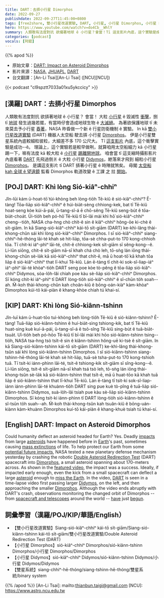 ```yaml
---
title: DART：去挵小行星 Dimorphos
date: 2022-09-27
publishdate: 2022-09-27T11:45:00+0800
tags: [free2share, 雙小行星改道實驗, DART, 小行星, 小行星 Dimorphos, 小行星 Didymos, 雙星系統]
hero: https://www.youtube.com/watch?v=do4Cb__WhlY
summary: 人類敢有法度對抗 欲攏著地球 ê 小行星？會當！Tī 這支影片內底，這个實驗是成功--ê。
categories: [podcast]
vocals: [阿錕]
---
```


{{% apod %}}

- 原始文章：[DART: Impact on Asteroid Dimorphos](https://apod.nasa.gov/apod/ap220927.html)
- 影片來源：[NASA](https://www.nasa.gov/), [JHUAPL](https://www.jhuapl.edu/), [DART](https://dart.jhuapl.edu/)
- 台文翻譯：[An-Li Tsai][An-Li Tsai] ([NCU][NCU])

{{< podcast "cl9spztt7033a01xu5ykccicy" >}}

## [漢羅] DART：去挵小行星 Dimorphos
人類敢有法度對抗 欲挵著地球 ê 小行星？
會當！
大粒 [小行星][asteroids] ê 毀滅性 [衝擊][impacts]，捌 tī [地球][Earth] 發生過幾若擺，有當時仔會造成地球生物 ê [大滅絕][mass extinctions]。
為著欲保護地球 tī 未來莫去予小行星 [舂著][potential future impacts]，NASA 昨昏做一个新 ê 行星防衛機制 ê 實驗。
In kā [雙小行星改道實驗][Double Asteroid Redirection Test] (DART) 機器人太空船 駛去挵 小行星 [Dimorphos][Dimorphos 1]。
伊是小行星雙星系統內底較細粒彼粒，大細差不多 170 公尺大。
Tī [這支影片][featured video] 內底，這个衝擊實驗是成功--ê。
理論上，這个實驗若是較早做咧，就算咱用太空船細力 kā 小行星踢一下，嘛有法度 kā 較大粒 ê [小行星][asteroid t] [踢離開地球][miss the Earth t]。
咱會當 tī 這支縮時攝影影片內底看著 [DART][DART] 先飛過倒爿 ê 大粒 小行星 [Didymos][Didymos]，紲落來才飛到 細粒小行星 [Dimorphos][Dimorphos 2]。
是講這支影片 tī DART 挵著小行星 ê 時陣就煞矣。
毋閣 [太空船 kah 全球 ê 望遠鏡][spacecraft and telescopes] 監看 Dimorphos 軌道改變 ê 工課 [才][have] 拄 [開始][begun]。

## [POJ] DART: Khì lòng Sió-kiâⁿ-chhiⁿ
Jîn-lūi kám ū-hoat-tō͘ tùi-khòng beh lòng-tio̍h Tē-kiû ê sió-kiâⁿ-chhiⁿ?
Ē-tàng!
Tōa-lia̍p sió-kiâⁿ-chhiⁿ ê húi-bia̍t-sèng chhiong-kek, bat tī Tē-kiû hoat-seng kòe kúi-ā-pái, ū-tang-sî-á ē chō-sêng Tē-kiû seng-bu̍t ê tōa-bia̍t-choa̍t.
Ūi-tio̍h beh pó-hō͘ Tē-kiû tī bī-lâi mài khì hō͘ sió-kiâⁿ-chhiⁿ cheng--tio̍h, NASA cha-hng chò chi̍t-ê sin ê kiâⁿ-chhiⁿ hông-ōe ki-chè ê si̍t-giām.
In kā Siang-sió-kiâⁿ-chhiⁿ kái-tō si̍t-giām (DART) ke-khì-lâng thài-khong-chûn sái khì lòng sió-kiâⁿ-chhiⁿ Dimorphos.
I sī sió-kiâⁿ-chhiⁿ siang-chhiⁿ-hē-thóng lāi-té khah sè hit-lia̍p, tōa-sè chha-put-to 170 kong-chhioh tōa.
Tī chit-ki iáⁿ-phìⁿ lāi-té, chit-ê chhiong-kek si̍t-giām sī sêng-kong--ê.
Lí-lūn siōng, chit-ê si̍t-giām nā-sī khah chá chò leh, tō-sǹg lán iōng thài-khong-chûn sè-la̍k kā sió-kiâⁿ-chhiⁿ that chi̍t-ē, mā ū hoat-tō͘ kā khah tōa lia̍p ê sió-kiâⁿ-chhiⁿ that
lī-khui Tē-kiû.
Lán ē-tàng tī chit-ki sok-sî-liap-iáⁿ iáⁿ-phìⁿ lāi-té khòaⁿ-tio̍h DART seng poe kòe tò-pêng ê tōa-lia̍p sió-kiâⁿ-chhiⁿ Didymos, sòa-lo̍h-lâi chiah poe kàu sè-lia̍p sió-kiâⁿ-chhiⁿ Dimorphos.
Sī kóng chit-ki iáⁿ-phìⁿ tī DART lòng-tio̍h sió-kiâⁿ-chhiⁿ ê sî-chūn to̍h soah--ah.
M̄-koh thài-khong-chûn kah choân-kiû ê bōng-oán-kiàⁿ kàm-khòaⁿ Dimorphos kúi-tō kái-piàn ê khang-khòe chiah tú khai-sí.

## [KIP] DART: Khì lòng Sió-kiânn-tshinn
Jîn-luī kám ū-huat-tōo tuì-khòng beh lòng-tio̍h Tē-kiû ê sió-kiânn-tshinn?
Ē-tàng!
Tuā-lia̍p sió-kiânn-tshinn ê huí-bia̍t-sìng tshiong-kik, bat tī Tē-kiû huat-sing kuè kuí-ā-pái, ū-tang-sî-á ē tsō-sîng Tē-kiû sing-bu̍t ê tuā-bia̍t-tsua̍t.
Uī-tio̍h beh pó-hōo Tē-kiû tī bī-lâi mài khì hōo sió-kiânn-tshinn tsing--tio̍h, NASA tsa-hng tsò tsi̍t-ê sin ê kiânn-tshinn hông-uē ki-tsè ê si̍t-giām.
In kā Siang-sió-kiânn-tshinn kái-tō si̍t-giām (DART) ke-khì-lâng thài-khong-tsûn sái khì lòng sió-kiânn-tshinn Dimorphos.
I sī sió-kiânn-tshinn siang-tshinn-hē-thóng lāi-té khah sè hit-lia̍p, tuā-sè tsha-put-to 170 kong-tshioh tuā.
Tī tsit-ki iánn-phìnn lāi-té, tsit-ê tshiong-kik si̍t-giām sī sîng-kong--ê.
Lí-lūn siōng, tsit-ê si̍t-giām nā-sī khah tsá tsò leh, tō-sǹg lán iōng thài-khong-tsûn sè-la̍k kā sió-kiânn-tshinn that tsi̍t-ē, mā ū huat-tōo kā khah tuā lia̍p ê sió-kiânn-tshinn that
lī-khui Tē-kiû.
Lán ē-tàng tī tsit-ki sok-sî-liap-iánn iánn-phìnn lāi-té khuànn-tio̍h DART sing pue kuè tò-pîng ê tuā-lia̍p sió-kiânn-tshinn Didymos, suà-lo̍h-lâi tsiah pue kàu sè-lia̍p sió-kiânn-tshinn Dimorphos.
Sī kóng tsit-ki iánn-phìnn tī DART lòng-tio̍h sió-kiânn-tshinn ê sî-tsūn to̍h suah--ah.
M̄-koh thài-khong-tsûn kah tsuân-kiû ê bōng-uán-kiànn kàm-khuànn Dimorphos kuí-tō kái-piàn ê khang-khuè tsiah tú khai-sí.

## [English] DART: Impact on Asteroid Dimorphos
Could humanity deflect an asteroid headed for Earth?
Yes.
Deadly [impacts][impacts] from large [asteroids][asteroids] have happened before in [Earth][Earth]'s past, sometimes causing [mass extinctions][mass extinctions] of life.
To help protect our Earth from some [potential future impacts][potential future impacts], NASA tested a new planetary defense mechanism yesterday by crashing the robotic [Double Asteroid Redirection Test][Double Asteroid Redirection Test] (DART) spacecraft into [Dimorphos][Dimorphos 1], a small asteroid spanning about 170-meters across.
As shown in the [featured video][featured video], the impact was a success.
Ideally, if impacted early enough, even the kick from a small spacecraft can deflect a large [asteroid][asteroid e] enough to [miss the Earth][miss the Earth e].
In the video, [DART][DART] is seen in a time-lapse video first passing larger [Didymos][Didymos], on the left, and then approaching the smaller [Dimorphos][Dimorphos 2].
Although the video ends abruptly with DART's crash, observations monitoring the changed orbit of Dimorphos -- from [spacecraft and telescopes][spacecraft and telescopes] around the world -- [have][have] just [begun][begun].

## 詞彙學習（漢羅/POJ/KIP/華語/English）
- 【雙小行星改道實驗】Siang-sió-kiâⁿ-chhiⁿ kái-tō si̍t-giām/Siang-sió-kiânn-tshinn kái-tō si̍t-giām/雙小行星改道實驗/Double Asteroid Redirection Test (DART)
- 【小行星 Dimorphos】sió-kiâⁿ-chhiⁿ Dimorphos/sió-kiânn-tshinn Dimorphos/小行星 Dimorphos/Dimorphos
- 【小行星 Didymos】sió-kiâⁿ-chhiⁿ Didymos/sió-kiânn-tshinn Didymos/小行星 Didymos/Didymos
- 【雙星系統】siang-chhiⁿ-hē-thóng/siang-tshinn-hē-thóng/雙星系統/binary system


{{% /apod %}}
[An-Li Tsai]: mailto:thianbun.taigi@gmail.com
[NCU]: https://www.astro.ncu.edu.tw

[copyright]: https://apod.nasa.gov/apod/fap/lib/about_apod.html#srapply

[impacts]:https://www.planetary.org/notable-asteroid-impacts-in-earths-history
[asteroids]:https://solarsystem.nasa.gov/asteroids-comets-and-meteors/asteroids/in-depth/
[Earth]:https://solarsystem.nasa.gov/planets/earth/overview/
[mass extinctions]:https://astrobiology.nasa.gov/news/timeline-of-a-mass-extinction/
[potential future impacts]:https://cneos.jpl.nasa.gov/about/basics.html
[Double Asteroid Redirection Test]:https://www.nasa.gov/planetarydefense/dart/dart-news
[Dimorphos 1]:https://solarsystem.nasa.gov/asteroids-comets-and-meteors/asteroids/didymos/in-depth/
[featured video]:https://youtu.be/4RA8Tfa6Sck
[asteroid e]:https://apod.nasa.gov/apod/ap210829.html
[asteroid t]:https://apod.tw/daily/20210829/
[miss the Earth e]:https://apod.nasa.gov/apod/ap220809.html
[miss the Earth t]:https://apod.tw/daily/20220809/
[DART]:https://en.wikipedia.org/wiki/Double_Asteroid_Redirection_Test
[Didymos]:https://en.wikipedia.org/wiki/65803_Didymos
[Dimorphos 2]:https://en.wikipedia.org/wiki/Dimorphos
[spacecraft and telescopes]:https://universemagazine.com/en/space-telescopes-will-watch-as-dart-hits-the-target/
[have]:https://youtu.be/fsZo1cxMqck
[begun]:https://lowell.edu/press-release-lowell-discovery-telescope-plays-key-role-in-dart-planetary-defense-test-mission/
